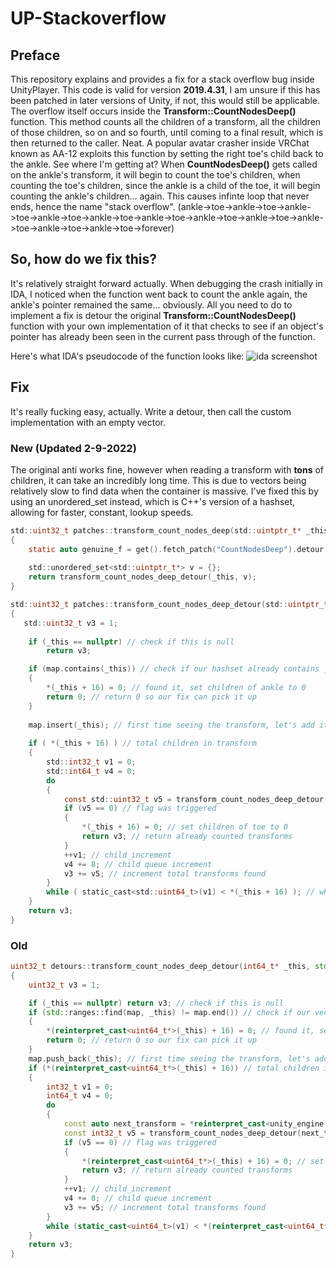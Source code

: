 # UP-Stackoverflow

## Preface
This repository explains and provides a fix for a stack overflow bug inside UnityPlayer. This code is valid for version **2019.4.31**, I am unsure if this has been patched in later versions of Unity, if not, this would still be applicable. The overflow itself occurs inside the **Transform::CountNodesDeep()** function. This method counts all the children of a transform, all the children of those children, so on and so fourth, until coming to a final result, which is then returned to the caller. Neat. A popular avatar crasher inside VRChat known as AA-12 exploits this function by setting the right toe's child back to the ankle. See where I'm getting at? When **CountNodesDeep()** gets called on the ankle's transform, it will begin to count the toe's children, when counting the toe's children, since the ankle is a child of the toe, it will begin counting the ankle's children... again. This causes infinte loop that never ends, hence the name "stack overflow". (ankle->toe->ankle->toe->ankle->toe->ankle->toe->ankle->toe->ankle->toe->ankle->toe->ankle->toe->ankle->toe->ankle->toe->ankle->toe->forever)

## So, how do we fix this?
It's relatively straight forward actually. When debugging the crash initially in IDA, I noticed when the function went back to count the ankle again, the ankle's pointer remained the same... obviously. All you need to do to implement a fix is detour the original **Transform::CountNodesDeep()** function with your own implementation of it that checks to see if an object's pointer has already been seen in the current pass through of the function.

Here's what IDA's pseudocode of the function looks like:
![ida screenshot](https://i.invalid.gg/ida64_uMcFOP0QUY.png)

## Fix
It's really fucking easy, actually. Write a detour, then call the custom implementation with an empty vector.
### New (Updated 2-9-2022)
The original anti works fine, however when reading a transform with **tons** of children, it can take an incredibly long time. This is due to vectors being relatively slow to find data when the container is massive. I've fixed this by using an unordered_set instead, which is C++'s version of a hashset, allowing for faster, constant, lookup speeds.
```c
std::uint32_t patches::transform_count_nodes_deep(std::uintptr_t* _this)
{
    static auto genuine_f = get().fetch_patch("CountNodesDeep").detour.get_original<decltype(&transform_count_nodes_deep)>();
    
    std::unordered_set<std::uintptr_t*> v = {};
    return transform_count_nodes_deep_detour(_this, v);
}

std::uint32_t patches::transform_count_nodes_deep_detour(std::uintptr_t* _this, std::unordered_set<std::uintptr_t*>& map)
{
   std::uint32_t v3 = 1;
    
    if (_this == nullptr) // check if this is null
        return v3;

    if (map.contains(_this)) // check if our hashset already contains _this
    {
        *(_this + 16) = 0; // found it, set children of ankle to 0
        return 0; // return 0 so our fix can pick it up
    }
    
    map.insert(_this); // first time seeing the transform, let's add it to the hashset
    
    if ( *(_this + 16) ) // total children in transform
    {
        std::int32_t v1 = 0;
        std::int64_t v4 = 0;
        do
        {
            const std::uint32_t v5 = transform_count_nodes_deep_detour(*reinterpret_cast<std::uintptr_t**>(v4 + *(_this + 14)), map); // get next child in queue
            if (v5 == 0) // flag was triggered
            {
                *(_this + 16) = 0; // set children of toe to 0
                return v3; // return already counted transforms
            }
            ++v1; // child_increment
            v4 += 8; // child queue increment
            v3 += v5; // increment total transforms found
        }
        while ( static_cast<std::uint64_t>(v1) < *(_this + 16) ); // while child_increment < total children in transform
    }
    return v3;
}
```

### Old
```cpp
uint32_t detours::transform_count_nodes_deep_detour(int64_t* _this, std::vector<int64_t*>& map)
{
	uint32_t v3 = 1;

	if (_this == nullptr) return v3; // check if this is null
	if (std::ranges::find(map, _this) != map.end()) // check if our vector already contains _this
	{
		*(reinterpret_cast<uint64_t*>(_this) + 16) = 0; // found it, set children of ankle to 0
		return 0; // return 0 so our fix can pick it up
	}
	map.push_back(_this); // first time seeing the transform, let's add it to the vector
	if (*(reinterpret_cast<uint64_t*>(_this) + 16)) // total children in transform
	{
		int32_t v1 = 0;
		int64_t v4 = 0;
		do
		{
			const auto next_transform = *reinterpret_cast<unity_engine::transform**>(v4 + *(reinterpret_cast<uint64_t*>(_this) + 14)); // get next child in queue
			const int32_t v5 = transform_count_nodes_deep_detour(next_transform, map); // count the next child
			if (v5 == 0) // flag was triggered
			{
				*(reinterpret_cast<uint64_t*>(_this) + 16) = 0; // set children of toe to 0
				return v3; // return already counted transforms
			}
			++v1; // child_increment
			v4 += 8; // child queue increment
			v3 += v5; // increment total transforms found
		}
		while (static_cast<uint64_t>(v1) < *(reinterpret_cast<uint64_t*>(_this) + 16)); // while child_increment < total children in transform
	}
	return v3;
}
```
